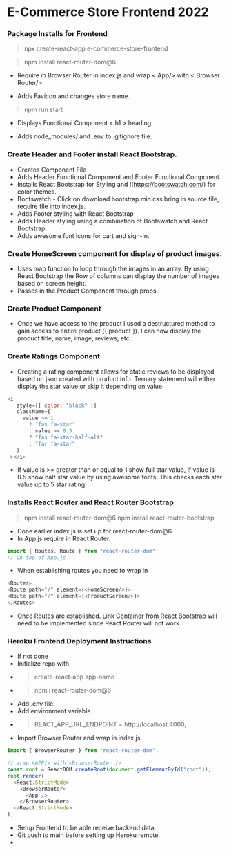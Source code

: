 # E-Commerce Store Frontend 2022

### Package Installs for Frontend

> npx create-react-app e-commerce-store-frontend

> npm install react-router-dom@6

* Require in Browser Router in index.js and wrap < App/> with < Browser Router/>

* Adds Favicon and changes store name.

> npm run start

* Displays Functional Component < h1 > heading.

* Adds node_modules/ and .env to .gitignore file.  

### Create Header and Footer install React Bootstrap.

* Creates Component File
* Adds Header Functional Component and Footer Functional Component.
* Installs React Bootstrap for Styling and !(https://bootswatch.com/) for color themes.
* Bootswatch - Click on download bootstrap.min.css bring in source file, require file into index.js.
* Adds Footer styling with React Bootstrap 
* Adds Header styling using a combination of Bootswatch and React Bootstrap.
* Adds awesome font icons for cart and sign-in.

### Create HomeScreen component for display of product images.

* Uses map function to loop through the images in an array.  By using React Bootstrap the Row of columns can display the number of images based on screen height.
* Passes in the Product Component through props.

### Create Product Component 
* Once we have access to the product I used a destructured method to gain access to entire product ({ product }).  I can now display the product title, name, image, reviews, etc.

### Create Ratings Component
* Creating a rating component allows for static reviews to be displayed based on json created with product info.  Ternary statement will either display the star value or skip it depending on value. 

```javascript
<i
   style={{ color: "black" }}
   className={
     value >= 1
       ? "fas fa-star"
       : value >= 0.5
       ? "fas fa-star-half-alt"
       : "far fa-star"
   }
 ></i>
```
* If value is >= greater than or equal to 1 show full star value, if value is 0.5 show half star value by using awesome fonts. This checks each star value up to 5 star rating.

### Installs React Router and React Router Bootstrap
> npm install react-router-dom@6 
> npm install react-router-bootstrap

* Done earlier index.js is set up for react-router-dom@6.
* In App.js require in React Router.
```javascript
import { Routes, Route } from "react-router-dom";
// On top of App.js
```
* When establishing routes you need to wrap <Routes> in <Route>
```javascript
<Routes>
<Route path="/" element={<HomeScreen/>}>
<Route path="/" element={<ProductScreen/>}>
</Routes>
```
* Once Routes are established.  Link Container from React Bootstrap will need to be implemented since React Router will not work.

### Heroku Frontend Deployment Instructions
* If not done
* Initialize repo with 
* > create-react-app app-name
* > npm i react-router-dom@6
* Add .env file.
* Add environment variable.
* > REACT_APP_URL_ENDPOINT = http://localhost:4000;
* Import Browser Router and wrap <App/> in index.js
```javascript
import { BrowserRouter } from "react-router-dom";

// wrap <APP/> with <BrowserRouter />
const root = ReactDOM.createRoot(document.getElementById("root"));
root.render(
  <React.StrictMode>
    <BrowserRouter>
      <App />
    </BrowserRouter>
  </React.StrictMode>
);
```
* Setup Frontend to be able receive backend data.
* Git push to main before setting up Heroku remote.
* 
